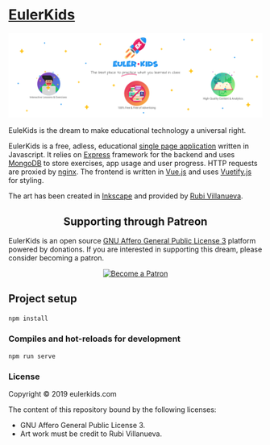 # [EulerKids](https://www.eulerkids.com)

![alt text](https://raw.githubusercontent.com/andresperezc/euler-kids/master/cover/ekCoverGit.png)

EuleKids is the dream to make educational technology a universal right.
 

EulerKids is a free, adless, educational [single page application](https://es.wikipedia.org/wiki/Single-page_application) 
written in Javascript. It relies on [Express](http://expressjs.com/) framework for the backend and uses 
[MongoDB](https://www.mongodb.com/) to store exercises, app usage and user progress. HTTP requests are proxied by 
[nginx](https://www.nginx.com/). The frontend is written in [Vue.js](https://vuejs.org/) and uses 
[Vuetify.js](https://vuetifyjs.com/en/) for styling.

The art has been created in [Inkscape](https://inkscape.org/) and provided by [Rubi Villanueva](https://github.com/rubivg).

<h2 align="center">Supporting through Patreon</h2>
<p>EulerKids is an open source 
<a href="https://en.wikipedia.org/wiki/GNU_Affero_General_Public_License">GNU Affero General Public License 3</a> platform 
powered by donations. 
If you are interested in supporting this dream, please consider becoming a patron.</p>

<p align="center">
  <a href="https://www.patreon.com/eulerkids">
    <img src="https://c5.patreon.com/external/logo/become_a_patron_button.png" alt="Become a Patron" />
  </a>
</p>

## Project setup
```
npm install
```

### Compiles and hot-reloads for development
```
npm run serve
```

### License

Copyright © 2019 eulerkids.com

The content of this repository bound by the following licenses:

- GNU Affero General Public License 3.
- Art work must be credit to Rubi Villanueva.